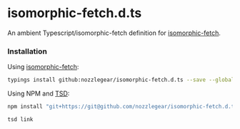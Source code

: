 # isomorphic-fetch.d.ts

An ambient Typescript/isomorphic-fetch definition for [isomorphic-fetch](https://www.npmjs.com/package/isomorphic-fetch).

### Installation

Using [isomorphic-fetch](https://github.com/matthew-andrews/isomorphic-fetch):

```bash
typings install github:nozzlegear/isomorphic-fetch.d.ts --save --global
```

Using NPM and [TSD](https://github.com/Definitelytyped/tsd):

```bash
npm install "git+https://git@github.com/nozzlegear/isomorphic-fetch.d.ts.git"

tsd link
```
